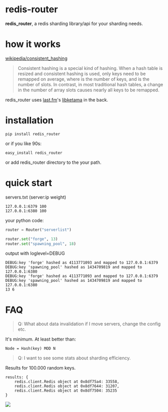 redis-router
============

<strong>redis_router</strong>, a redis sharding library/api for your sharding needs.

how it works
==============

<a href="http://en.wikipedia.org/wiki/Consistent_hashing">wikipedia/consistent_hashing</a>

> Consistent hashing is a special kind of hashing. 
> When a hash table is resized and consistent hashing is used, only  keys need to be remapped on average,
> where  is the number of keys, and  is the number of slots. In contrast, in most traditional hash tables,
> a change in the number of array slots causes nearly all keys to be remapped.

redis_router uses <a href="http://last.fm">last.fm</a>'s <a href="https://github.com/RJ/ketama">
libketama</a> in the back.</li>

installation
==========

```
pip install redis_router
```
or if you like 90s:

```
easy_install redis_router
```

or add redis_router directory to the your path.


quick start
============


servers.txt (server:ip weight)
``` 
127.0.0.1:6379 100
127.0.0.1:6380 100
```

your python code:

``` python
router = Router("serverlist")

router.set("forge", 13)
router.set("spawning_pool", 18)
```

output with loglevel=DEBUG

```
DEBUG:key 'forge' hashed as 4113771093 and mapped to 127.0.0.1:6379
DEBUG:key 'spawning_pool' hashed as 1434709819 and mapped to 127.0.0.1:6380
DEBUG:key 'forge' hashed as 4113771093 and mapped to 127.0.0.1:6379
DEBUG:key 'spawning_pool' hashed as 1434709819 and mapped to 127.0.0.1:6380
13 6
```

FAQ
=========
 > Q: What about data invalidation if I move servers, change the config etc.

It's minimum. At least better than:
```
Node = Hash(key) MOD N
```

> Q: I want to see some stats about sharding efficiency.

Results for 100.000 random keys.
```
results: {
    redis.client.Redis object at 0x8df75a4: 33558,
    redis.client.Redis object at 0x8df7644: 31207,
    redis.client.Redis object at 0x8df7504: 35235
}
```

<img src="https://raw.github.com/emre/redis-router/master/shardacross.png">
 



